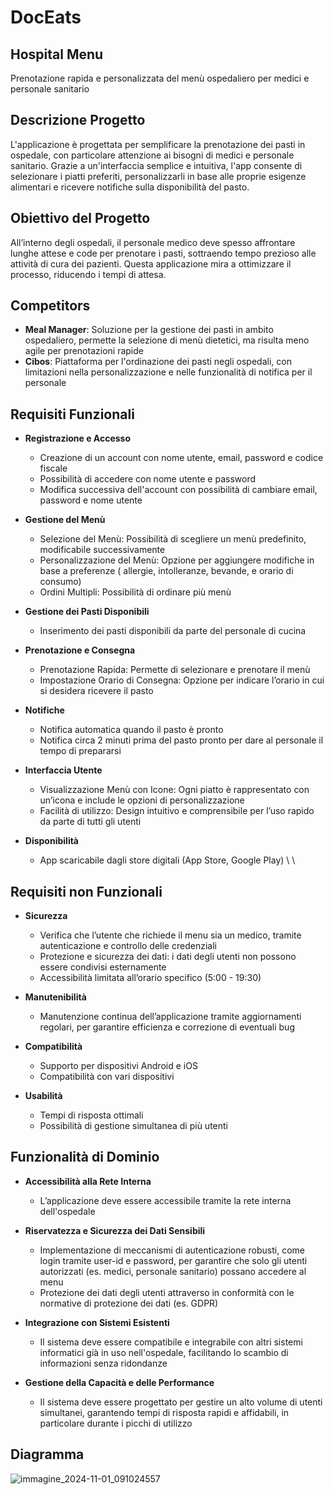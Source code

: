# DocEats

## Hospital Menu

Prenotazione rapida e personalizzata del menù ospedaliero per medici e personale sanitario

## Descrizione Progetto

L'applicazione è progettata per semplificare la prenotazione dei pasti in ospedale, con particolare attenzione ai bisogni di medici e personale sanitario. Grazie a un'interfaccia semplice e intuitiva, l'app consente di selezionare i piatti preferiti, personalizzarli in base alle proprie esigenze alimentari e ricevere notifiche sulla disponibilità del pasto.

## Obiettivo del Progetto

All’interno degli ospedali, il personale medico deve spesso affrontare lunghe attese e code per prenotare i pasti, sottraendo tempo prezioso alle attività di cura dei pazienti. Questa applicazione mira a ottimizzare il processo, riducendo i tempi di attesa.

## Competitors
- **Meal Manager**: Soluzione per la gestione dei pasti in ambito ospedaliero, permette la selezione di menù dietetici, ma risulta meno agile per prenotazioni rapide
- **Cibos**: Piattaforma per l'ordinazione dei pasti negli ospedali, con limitazioni nella personalizzazione e nelle funzionalità di notifica per il personale

## Requisiti Funzionali

- **Registrazione e Accesso**
   - Creazione di un account con nome utente, email, password e codice fiscale
   - Possibilità di accedere con nome utente e password
   - Modifica successiva dell'account con possibilità di cambiare email, password e nome utente

- **Gestione del Menù**
   - Selezione del Menù: Possibilità di scegliere un menù predefinito, modificabile successivamente
   - Personalizzazione del Menù: Opzione per aggiungere modifiche in base a preferenze ( allergie, intolleranze, bevande, e orario di consumo)
   - Ordini Multipli: Possibilità di ordinare più menù

- **Gestione dei Pasti Disponibili**
   - Inserimento dei pasti disponibili da parte del personale di cucina

- **Prenotazione e Consegna**
   - Prenotazione Rapida: Permette di selezionare e prenotare il menù
   - Impostazione Orario di Consegna: Opzione per indicare l’orario in cui si desidera ricevere il pasto

- **Notifiche**
   - Notifica automatica quando il pasto è pronto
   - Notifica circa 2 minuti prima del pasto pronto per dare al personale il tempo di prepararsi

- **Interfaccia Utente**
   - Visualizzazione Menù con Icone: Ogni piatto è rappresentato con un’icona e include le opzioni di personalizzazione
   - Facilità di utilizzo: Design intuitivo e comprensibile per l’uso rapido da parte di tutti gli utenti

- **Disponibilità**
   - App scaricabile dagli store digitali (App Store, Google Play) \\
\\

## Requisiti non Funzionali

- **Sicurezza**
   - Verifica che l’utente che richiede il menu sia un medico, tramite autenticazione e controllo delle credenziali
   - Protezione e sicurezza dei dati: i dati degli utenti non possono essere condivisi esternamente 
   - Accessibilità limitata all’orario specifico (5:00 - 19:30) 


- **Manutenibilità**
   - Manutenzione continua dell’applicazione tramite aggiornamenti regolari, per garantire efficienza e correzione di eventuali bug

- **Compatibilità**
   - Supporto per dispositivi Android e iOS 
   - Compatibilità con vari dispositivi 

- **Usabilità**
   - Tempi di risposta ottimali
   - Possibilità di gestione simultanea di più utenti


## Funzionalità di Dominio 

- **Accessibilità alla Rete Interna**
   - L’applicazione deve essere accessibile tramite la rete interna dell'ospedale

- **Riservatezza e Sicurezza dei Dati Sensibili**
   - Implementazione di meccanismi di autenticazione robusti, come login tramite user-id e password, per garantire che solo gli utenti autorizzati (es. medici, personale sanitario) possano accedere al menu
   - Protezione dei dati degli utenti attraverso in conformità con le normative di protezione dei dati (es. GDPR)

- **Integrazione con Sistemi Esistenti**
   - Il sistema deve essere compatibile e integrabile con altri sistemi informatici già in uso nell'ospedale, facilitando lo scambio di informazioni senza ridondanze

- **Gestione della Capacità e delle Performance**
   - Il sistema deve essere progettato per gestire un alto volume di utenti simultanei, garantendo tempi di risposta rapidi e affidabili, in particolare durante i picchi di utilizzo



## Diagramma

![immagine_2024-11-01_091024557](https://github.com/user-attachments/assets/268af09c-1ae2-44ba-b837-717f79685787)

